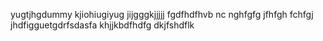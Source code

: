 yugtjhgdummy kjiohiugiyug jijgggkjjjjj
fgdfhdfhvb nc nghfgfg
jfhfgh
fchfgj
jhdfigguetgdrfsdasfa
khjjkbdfhdfg
dkjfshdflk
